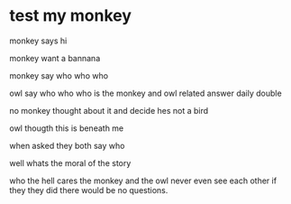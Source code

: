 # test my monkey

monkey says hi

monkey want a bannana

monkey say who who who 


owl say who who who 
is the monkey and owl related
answer daily double

no monkey thought about it and decide hes not a bird 

owl thougth this is beneath me 

when asked they both say who 


well whats the moral of the story

who the hell cares the monkey and the owl never even see each other 
if they they did there would be no questions. 